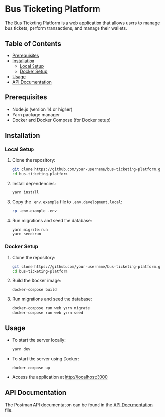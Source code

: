 # Bus Ticketing Platform

The Bus Ticketing Platform is a web application that allows users to manage bus tickets, perform transactions, and manage their wallets.

## Table of Contents

- [Prerequisites](#prerequisites)
- [Installation](#installation)
  - [Local Setup](#local-setup)
  - [Docker Setup](#docker-setup)
- [Usage](#usage)
- [API Documentation](#api-documentation)

## Prerequisites

- Node.js (version 14 or higher)
- Yarn package manager
- Docker and Docker Compose (for Docker setup)

## Installation

### Local Setup

1. Clone the repository:

   ```bash
   git clone https://github.com/your-username/bus-ticketing-platform.git
   cd bus-ticketing-platform
   ```

2. Install dependencies:

   ```bash
   yarn install
   ```

3. Copy the `.env.example` file to `.env.development.local`:

   ```bash
   cp .env.example .env
   ```

4. Run migrations and seed the database:

   ```bash
   yarn migrate:run
   yarn seed:run
   ```

### Docker Setup

1. Clone the repository:

   ```bash
   git clone https://github.com/your-username/bus-ticketing-platform.git
   cd bus-ticketing-platform
   ```

2. Build the Docker image:

   ```bash
   docker-compose build
   ```

3. Run migrations and seed the database:

   ```bash
   docker-compose run web yarn migrate
   docker-compose run web yarn seed
   ```

## Usage

- To start the server locally:

  ```bash
  yarn dev
  ```

- To start the server using Docker:

  ```bash
  docker-compose up
  ```

- Access the application at [http://localhost:3000](http://localhost:3000)

## API Documentation

The Postman API documentation can be found in the [API Documentation](https://elements.getpostman.com/redirect?entityId=4889283-51a9c67d-fbfc-44f6-84ed-d30399edc6eb&entityType=collection) file.
